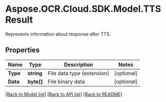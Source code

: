 # Aspose.OCR.Cloud.SDK.Model.TTSResult
Represents information about response after TTS.

## Properties

Name | Type | Description | Notes
------------ | ------------- | ------------- | -------------
**Type** | **string** | File data type (extension) | [optional] 
**Data** | **byte[]** | File binary data | [optional] 

[[Back to Model list]](../README.md#documentation-for-models) [[Back to API list]](../README.md#documentation-for-api-endpoints) [[Back to README]](../README.md)

